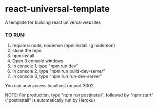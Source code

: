 # react-universal-template
A template for building react universal websites


### TO RUN:

1. requires: node, nodemon (npm install -g nodemon)
2. clone the repo
3. npm install
4. Open 3 console windows
5. In console 1, type "npm run dev"
6. In console 2, type "npm run build-dev-server"
7. In console 3, type "npm run run-dev-server"

You can now access localhost on port 3002

NOTE: For production, type "npm run postinstall", followed by "npm start" ("postinstall" is automatically run by Heroku)